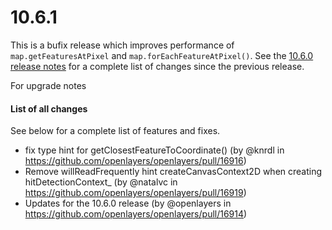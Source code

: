 # 10.6.1

This is a bufix release which improves performance of `map.getFeaturesAtPixel` and `map.forEachFeatureAtPixel()`. See the [10.6.0 release notes](./v10.6.0.md) for a complete list of changes since the previous release.

For upgrade notes

#### List of all changes

See below for a complete list of features and fixes.

 * fix type hint for getClosestFeatureToCoordinate() (by @knrdl in https://github.com/openlayers/openlayers/pull/16916)
 * Remove willReadFrequently hint createCanvasContext2D when creating hitDetectionContext_ (by @natalvc in https://github.com/openlayers/openlayers/pull/16919)
 * Updates for the 10.6.0 release (by @openlayers in https://github.com/openlayers/openlayers/pull/16914)

